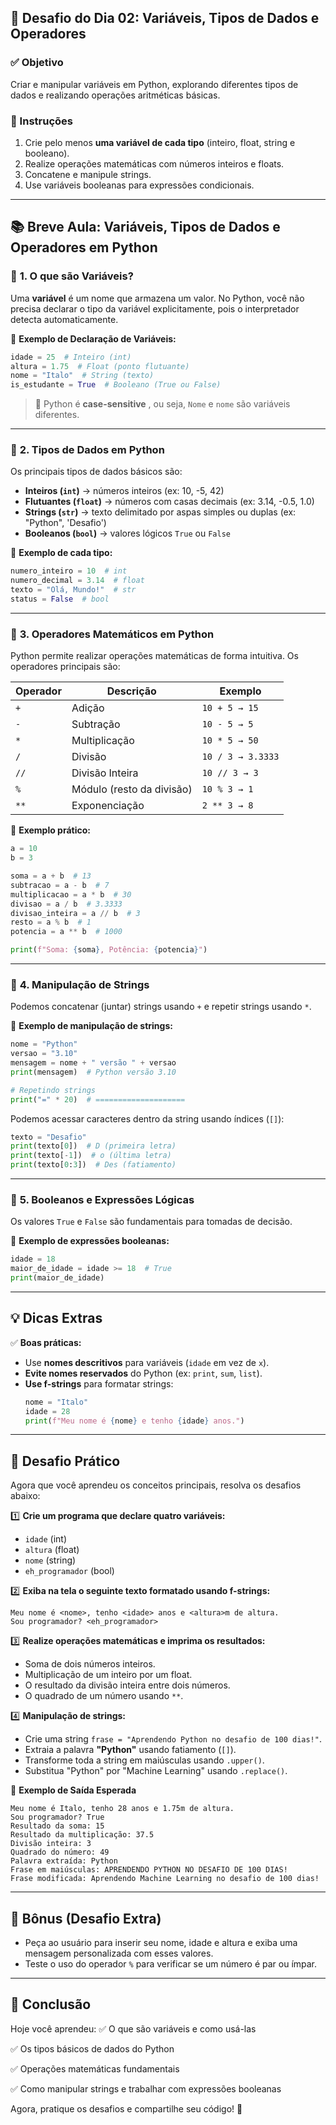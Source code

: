 
## **📌 Desafio do Dia 02: Variáveis, Tipos de Dados e Operadores**

### **✅ Objetivo**

Criar e manipular variáveis em Python, explorando diferentes tipos de dados e realizando operações aritméticas básicas.

### **🚀 Instruções**

1. Crie pelo menos **uma variável de cada tipo** (inteiro, float, string e booleano).
2. Realize operações matemáticas com números inteiros e floats.
3. Concatene e manipule strings.
4. Use variáveis booleanas para expressões condicionais.

---

## **📚 Breve Aula: Variáveis, Tipos de Dados e Operadores em Python**

### 🔹 **1. O que são Variáveis?**

Uma **variável** é um nome que armazena um valor. No Python, você não precisa declarar o tipo da variável explicitamente, pois o interpretador detecta automaticamente.

📌 **Exemplo de Declaração de Variáveis:**

```python
idade = 25  # Inteiro (int)
altura = 1.75  # Float (ponto flutuante)
nome = "Italo"  # String (texto)
is_estudante = True  # Booleano (True ou False)
```

> 📝 Python é  **case-sensitive** , ou seja, `Nome` e `nome` são variáveis diferentes.

---

### 🔹 **2. Tipos de Dados em Python**

Os principais tipos de dados básicos são:

* **Inteiros (`int`)** → números inteiros (ex: 10, -5, 42)
* **Flutuantes (`float`)** → números com casas decimais (ex: 3.14, -0.5, 1.0)
* **Strings (`str`)** → texto delimitado por aspas simples ou duplas (ex: "Python", 'Desafio')
* **Booleanos (`bool`)** → valores lógicos `True` ou `False`

📌 **Exemplo de cada tipo:**

```python
numero_inteiro = 10  # int
numero_decimal = 3.14  # float
texto = "Olá, Mundo!"  # str
status = False  # bool
```

---

### 🔹 **3. Operadores Matemáticos em Python**

Python permite realizar operações matemáticas de forma intuitiva. Os operadores principais são:

| Operador | Descrição                 | Exemplo              |
| -------- | --------------------------- | -------------------- |
| `+`    | Adição                    | `10 + 5 → 15`     |
| `-`    | Subtração                 | `10 - 5 → 5`      |
| `*`    | Multiplicação             | `10 * 5 → 50`     |
| `/`    | Divisão                    | `10 / 3 → 3.3333` |
| `//`   | Divisão Inteira            | `10 // 3 → 3`     |
| `%`    | Módulo (resto da divisão) | `10 % 3 → 1`      |
| `**`   | Exponenciação             | `2 ** 3 → 8`      |

📌 **Exemplo prático:**

```python
a = 10
b = 3

soma = a + b  # 13
subtracao = a - b  # 7
multiplicacao = a * b  # 30
divisao = a / b  # 3.3333
divisao_inteira = a // b  # 3
resto = a % b  # 1
potencia = a ** b  # 1000

print(f"Soma: {soma}, Potência: {potencia}")
```

---

### 🔹 **4. Manipulação de Strings**

Podemos concatenar (juntar) strings usando `+` e repetir strings usando `*`.

📌 **Exemplo de manipulação de strings:**

```python
nome = "Python"
versao = "3.10"
mensagem = nome + " versão " + versao
print(mensagem)  # Python versão 3.10

# Repetindo strings
print("=" * 20)  # ====================
```

Podemos acessar caracteres dentro da string usando índices (`[]`):

```python
texto = "Desafio"
print(texto[0])  # D (primeira letra)
print(texto[-1])  # o (última letra)
print(texto[0:3])  # Des (fatiamento)
```

---

### 🔹 **5. Booleanos e Expressões Lógicas**

Os valores `True` e `False` são fundamentais para tomadas de decisão.

📌 **Exemplo de expressões booleanas:**

```python
idade = 18
maior_de_idade = idade >= 18  # True
print(maior_de_idade)
```

---

## **💡 Dicas Extras**

✅ **Boas práticas:**

* Use **nomes descritivos** para variáveis (`idade` em vez de `x`).
* **Evite nomes reservados** do Python (ex: `print`, `sum`, `list`).
* **Use f-strings** para formatar strings:
  ```python
  nome = "Italo"
  idade = 28
  print(f"Meu nome é {nome} e tenho {idade} anos.")
  ```

---

## **🎯 Desafio Prático**

Agora que você aprendeu os conceitos principais, resolva os desafios abaixo:

1️⃣ **Crie um programa que declare quatro variáveis:**

* `idade` (int)
* `altura` (float)
* `nome` (string)
* `eh_programador` (bool)

2️⃣ **Exiba na tela o seguinte texto formatado usando f-strings:**

```
Meu nome é <nome>, tenho <idade> anos e <altura>m de altura.
Sou programador? <eh_programador>
```

3️⃣ **Realize operações matemáticas e imprima os resultados:**

* Soma de dois números inteiros.
* Multiplicação de um inteiro por um float.
* O resultado da divisão inteira entre dois números.
* O quadrado de um número usando `**`.

4️⃣ **Manipulação de strings:**

* Crie uma string `frase = "Aprendendo Python no desafio de 100 dias!"`.
* Extraia a palavra **"Python"** usando fatiamento (`[]`).
* Transforme toda a string em maiúsculas usando `.upper()`.
* Substitua "Python" por "Machine Learning" usando `.replace()`.

📌 **Exemplo de Saída Esperada**

```
Meu nome é Italo, tenho 28 anos e 1.75m de altura.
Sou programador? True
Resultado da soma: 15
Resultado da multiplicação: 37.5
Divisão inteira: 3
Quadrado do número: 49
Palavra extraída: Python
Frase em maiúsculas: APRENDENDO PYTHON NO DESAFIO DE 100 DIAS!
Frase modificada: Aprendendo Machine Learning no desafio de 100 dias!
```

---

## **🚀 Bônus (Desafio Extra)**

* Peça ao usuário para inserir seu nome, idade e altura e exiba uma mensagem personalizada com esses valores.
* Teste o uso do operador `%` para verificar se um número é par ou ímpar.

---

## **🔎 Conclusão**

Hoje você aprendeu:
✅ O que são variáveis e como usá-las

✅ Os tipos básicos de dados do Python

✅ Operações matemáticas fundamentais

✅ Como manipular strings e trabalhar com expressões booleanas

Agora, pratique os desafios e compartilhe seu código! 🚀
